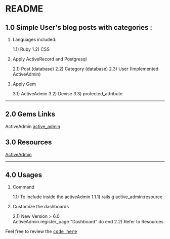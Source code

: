 # README

## 1.0 Simple User's blog posts with categories : 

1) Languages included:

	1.1) Ruby 
	1.2) CSS


2) Apply ActiveRecord and Postgresql 

	2.1) Post (database)
	2.2) Category (database)
	2.3) User (Implemented ActiveAdmin)

3) Apply Gem 

	3.1) ActiveAdmin 
	3.2) Devise
	3.3) protected_attribute


---

## 2.0 Gems Links 
ActiveAdmin [active_admin](https://github.com/activeadmin/activeadmin)

## 3.0 Resources 
[ActiveAdmin](http://blog.gemnasium.com/post/60090180534/activeadmin-060-is-out) 

---

## 4.0 Usages

1) Command 

	1.1) To include inside the activeAdmin 
		1.1.1) rails g active_admin:resource <Model>

2) Customize the dashboards

	2.1) New Version > 6.0  
	ActiveAdmin.register_page "Dashboard" do
	end
		2.2) Refer to Resources

Feel free to review the <tt>[code here](https://github.com/yclim95/user_category_post_blog)</tt> 
